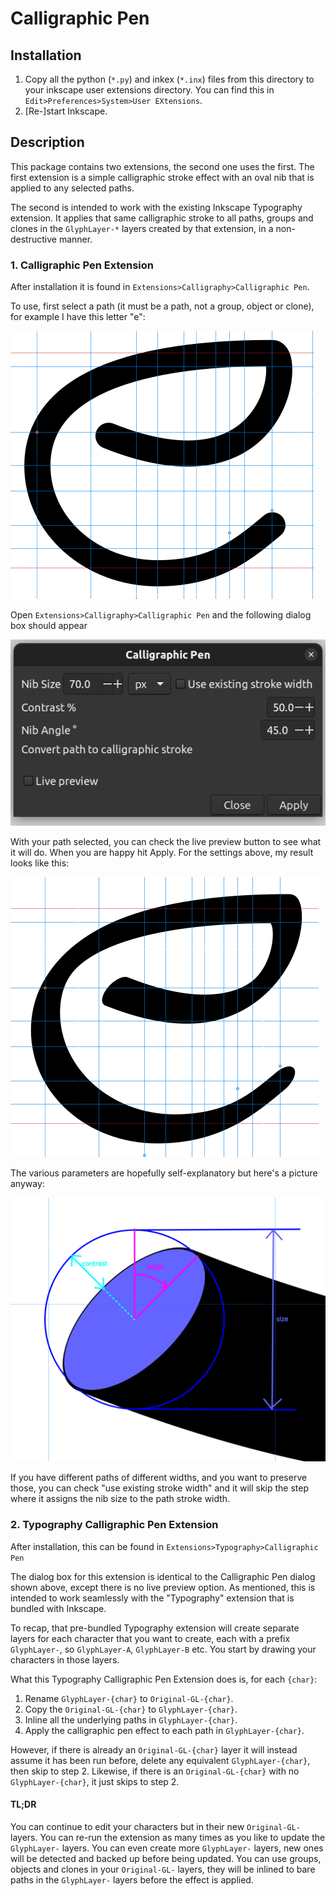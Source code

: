# Calligraphic Pen

## Installation

1. Copy all the python (`*.py`) and inkex (`*.inx`) files from this directory to your inkscape user
extensions directory. You can find this in `Edit>Preferences>System>User EXtensions`.
2. [Re-]start Inkscape.

## Description

This package contains two extensions, the second one uses the first.
The first extension is a simple calligraphic stroke effect with an oval nib
that is applied to any selected paths.

The second is intended to work with the existing Inkscape Typography extension.
It applies that same calligraphic stroke to all paths, groups and clones in the
`GlyphLayer-*` layers created by that extension, in a non-destructive manner.

### 1. Calligraphic Pen Extension

After installation it is found in `Extensions>Calligraphy>Calligraphic Pen`.

To use, first select a path (it must be a path, not a group, object or clone),
for example I have this letter "e":

![unmodified e](./screenshots/unmodified-e.png)

Open `Extensions>Calligraphy>Calligraphic Pen` and the following dialog box should appear

![dialog 1](./screenshots/dialog-1.png)

With your path selected, you can check the live preview button to see what it will do.
When you are happy hit Apply. For the settings above, my result looks like this:

![modified e](./screenshots/modified-e.png)

The various parameters are hopefully self-explanatory but here's a picture anyway:

![nib](./screenshots/nib.png)

If you have different paths of different widths, and you want to preserve those, you can check
"use existing stroke width" and it will skip the step where it assigns the nib size
to the path stroke width.

### 2. Typography Calligraphic Pen Extension

After installation, this can be found in `Extensions>Typography>Calligraphic Pen`

The dialog box for this extension is identical to the Calligraphic Pen dialog shown above,
except there is no live preview option.
As mentioned, this is intended to work seamlessly with the "Typography" extension that is
bundled with Inkscape.

To recap, that pre-bundled Typography extension will create separate layers for each character that
you want to create, each with a prefix `GlyphLayer-`, so `GlyphLayer-A`, `GlyphLayer-B` etc. You
start by drawing your characters in those layers.

What this Typography Calligraphic Pen Extension does is, for each `{char}`:

1. Rename `GlyphLayer-{char}` to `Original-GL-{char}`.
2. Copy the `Original-GL-{char}` to `GlyphLayer-{char}`. 
3. Inline all the underlying paths in `GlyphLayer-{char}`.
4. Apply the calligraphic pen effect to each path in `GlyphLayer-{char}`.

However, if there is already an `Original-GL-{char}` layer it will instead assume it has been
run before, delete any equivalent `GlyphLayer-{char}`, then skip to step 2. Likewise, if there is
an `Original-GL-{char}` with no `GlyphLayer-{char}`, it just skips to step 2.

#### TL;DR
You can continue to edit your characters but in their new `Original-GL-` layers.
You can re-run the extension as many times as you like to update the `GlyphLayer-` layers.
You can even create more `GlyphLayer-` layers, new ones will be detected and backed up before
being updated.
You can use groups, objects and clones in your `Original-GL-` layers, they will be inlined to
bare paths in the `GlyphLayer-` layers before the effect is applied.

